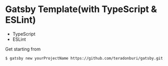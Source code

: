 # Gatsby Template(with TypeScript & ESLint)

- TypeScript
- ESLint

Get starting from 

```
$ gatsby new yourProjectName https://github.com/teradonburi/gatsby.git
```